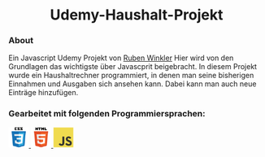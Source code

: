 <h1 align="center">Udemy-Haushalt-Projekt</h1>

<h3>About</h3>
<p align="left">
  Ein Javascript Udemy Projekt von <a href="https://www.udemy.com/course/der-ultimative-javascript-komplettkurs/">Ruben Winkler</a> Hier wird von den Grundlagen    das wichtigste über Javascprit beigebracht. In diesem Projekt wurde ein Haushaltrechner programmiert, in denen man seine bisherigen Einnahmen und Ausgaben sich
  ansehen kann. Dabei kann man auch neue Einträge hinzufügen.
</p>

<h3 align="left">Gearbeitet mit folgenden Programmiersprachen:</h3>
<p align="left"> <a href="https://www.w3schools.com/css/" target="_blank" rel="noreferrer"> <img src="https://raw.githubusercontent.com/devicons/devicon/master/icons/css3/css3-original-wordmark.svg" alt="css3" width="40" height="40"/> </a> <a href="https://www.w3.org/html/" target="_blank" rel="noreferrer"> <img src="https://raw.githubusercontent.com/devicons/devicon/master/icons/html5/html5-original-wordmark.svg" alt="html5" width="40" height="40"/> </a> <a href="https://developer.mozilla.org/en-US/docs/Web/JavaScript" target="_blank" rel="noreferrer"> <img src="https://raw.githubusercontent.com/devicons/devicon/master/icons/javascript/javascript-original.svg" alt="javascript" width="40" height="40"/> </a> </p>
